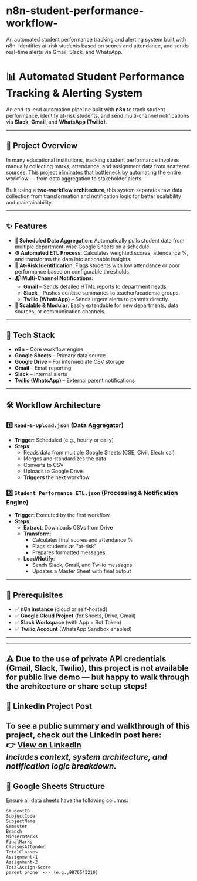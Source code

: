# n8n-student-performance-workflow-
An automated student performance tracking and alerting system built with n8n. Identifies at-risk students based on scores and attendance, and sends real-time alerts via Gmail, Slack, and WhatsApp.
# 📊 Automated Student Performance Tracking & Alerting System

An end-to-end automation pipeline built with **n8n** to track student performance, identify at-risk students, and send multi-channel notifications via **Slack**, **Gmail**, and **WhatsApp (Twilio)**.

---

## 🚀 Project Overview

In many educational institutions, tracking student performance involves manually collecting marks, attendance, and assignment data from scattered sources. This project eliminates that bottleneck by automating the entire workflow — from data aggregation to stakeholder alerts.

Built using a **two-workflow architecture**, this system separates raw data collection from transformation and notification logic for better scalability and maintainability.

---

## ✨ Features

- **📅 Scheduled Data Aggregation**: Automatically pulls student data from multiple department-wise Google Sheets on a schedule.
- **⚙️ Automated ETL Process**: Calculates weighted scores, attendance %, and transforms the data into actionable insights.
- **🚨 At-Risk Identification**: Flags students with low attendance or poor performance based on configurable thresholds.
- **📬 Multi-Channel Notifications**:
  - **Gmail** – Sends detailed HTML reports to department heads.
  - **Slack** – Pushes concise summaries to teacher/academic groups.
  - **Twilio (WhatsApp)** – Sends urgent alerts to parents directly.
- **🔁 Scalable & Modular**: Easily extendable for new departments, data sources, or communication channels.

---

## 🧰 Tech Stack

- **n8n** – Core workflow engine
- **Google Sheets** – Primary data source
- **Google Drive** – For intermediate CSV storage
- **Gmail** – Email reporting
- **Slack** – Internal alerts
- **Twilio (WhatsApp)** – External parent notifications

---

## 🛠 Workflow Architecture

### 1️⃣ `Read-&-Upload.json` (Data Aggregator)
- **Trigger**: Scheduled (e.g., hourly or daily)
- **Steps**:
  - Reads data from multiple Google Sheets (CSE, Civil, Electrical)
  - Merges and standardizes the data
  - Converts to CSV
  - Uploads to Google Drive
  - **Triggers** the next workflow

### 2️⃣ `Student Performance ETL.json` (Processing & Notification Engine)
- **Trigger**: Executed by the first workflow
- **Steps**:
  - **Extract**: Downloads CSVs from Drive
  - **Transform**:
    - Calculates final scores and attendance %
    - Flags students as "at-risk"
    - Prepares formatted messages
  - **Load/Notify**:
    - Sends Slack, Gmail, and Twilio messages
    - Updates a Master Sheet with final output

---

## 🧾 Prerequisites

- ✅ **n8n instance** (cloud or self-hosted)
- ✅ **Google Cloud Project** (for Sheets, Drive, Gmail)
- ✅ **Slack Workspace** (with App + Bot Token)
- ✅ **Twilio Account** (WhatsApp Sandbox enabled)

---
---
⚠️ Due to the use of private API credentials (Gmail, Slack, Twilio), this project is not available for public live demo — but happy to walk through the architecture or share setup steps!
---
## 🔗 LinkedIn Project Post  
To see a public summary and walkthrough of this project, check out the LinkedIn post here:  
👉 [View on LinkedIn](https://tinyurl.com/56brafcn)  
*Includes context, system architecture, and notification logic breakdown.*
---

## 📁 Google Sheets Structure

Ensure all data sheets have the following columns:
```text
StudentID  
SubjectCode  
SubjectName  
Semester  
Branch  
MidTermMarks  
FinalMarks  
ClassesAttended  
TotalClasses  
Assignment-1  
Assignment-2  
TotalAssign-Score  
parent_phone  <-- (e.g.,9876543210)
```  
